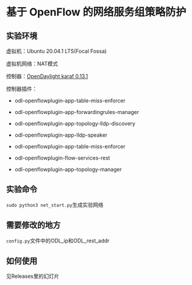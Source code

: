 # 基于 OpenFlow 的网络服务组策略防护

## 实验环境

虚拟机：Ubuntu 20.04.1 LTS(Focal Fossa)

虚拟机网络：NAT模式

控制器：[OpenDaylight karaf 0.13.1](https://nexus.opendaylight.org/content/repositories/opendaylight.release/org/opendaylight/integration/karaf/0.13.1/)

控制器插件：

- odl-openflowplugin-app-table-miss-enforcer

- odl-openflowplugin-app-forwardingrules-manager

- odl-openflowplugin-app-topology-lldp-discovery

- odl-openflowplugin-app-lldp-speaker

- odl-openflowplugin-app-table-miss-enforcer

- odl-openflowplugin-flow-services-rest

- odl-openflowplugin-app-topology-manager

## 实验命令

`sudo python3 net_start.py`生成实验网络

## 需要修改的地方

`config.py`文件中的ODL_ip和ODL_rest_addr

## 如何使用

见Releases里的幻灯片


